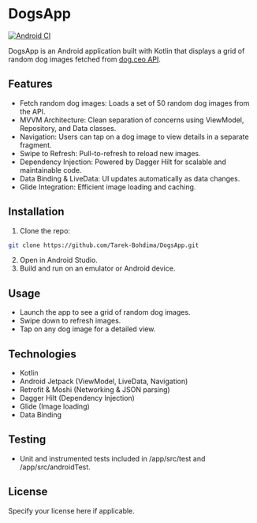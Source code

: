 # DogsApp

[![Android CI](https://github.com/Tarek-Bohdima/DogsApp/actions/workflows/build_pull_request.yml/badge.svg)](https://github.com/Tarek-Bohdima/DogsApp/actions/workflows/build_pull_request.yml)

DogsApp is an Android application built with Kotlin that displays a grid of random dog images fetched from [dog.ceo API](https://dog.ceo/dog-api/).

## Features

- Fetch random dog images: Loads a set of 50 random dog images from the API.
- MVVM Architecture: Clean separation of concerns using ViewModel, Repository, and Data classes.
- Navigation: Users can tap on a dog image to view details in a separate fragment.
- Swipe to Refresh: Pull-to-refresh to reload new images.
- Dependency Injection: Powered by Dagger Hilt for scalable and maintainable code.
- Data Binding & LiveData: UI updates automatically as data changes.
- Glide Integration: Efficient image loading and caching.

## Installation

1. Clone the repo:
```bash
git clone https://github.com/Tarek-Bohdima/DogsApp.git
```
2. Open in Android Studio.
3. Build and run on an emulator or Android device.

## Usage

* Launch the app to see a grid of random dog images.
* Swipe down to refresh images.
* Tap on any dog image for a detailed view.

## Technologies
* Kotlin
* Android Jetpack (ViewModel, LiveData, Navigation)
* Retrofit & Moshi (Networking & JSON parsing)
* Dagger Hilt (Dependency Injection)
* Glide (Image loading)
* Data Binding

## Testing

* Unit and instrumented tests included in /app/src/test and /app/src/androidTest.

## License
Specify your license here if applicable.
